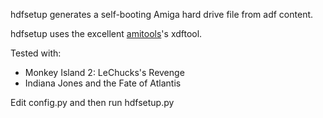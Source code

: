 hdfsetup generates a self-booting Amiga hard drive file from adf content.

hdfsetup uses the excellent [amitools](https://github.com/cnvogelg/amitools)'s xdftool.

Tested with:
- Monkey Island 2: LeChucks's Revenge
- Indiana Jones and the Fate of Atlantis

Edit config.py and then run hdfsetup.py

